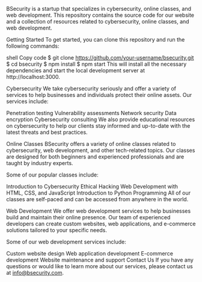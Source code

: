 BSecurity is a startup that specializes in cybersecurity, online classes, and web development. This repository contains the source code for our website and a collection of resources related to cybersecurity, online classes, and web development.

Getting Started
To get started, you can clone this repository and run the following commands:

shell
Copy code
$ git clone https://github.com/your-username/bsecurity.git
$ cd bsecurity
$ npm install
$ npm start
This will install all the necessary dependencies and start the local development server at http://localhost:3000.

Cybersecurity
We take cybersecurity seriously and offer a variety of services to help businesses and individuals protect their online assets. Our services include:

Penetration testing
Vulnerability assessments
Network security
Data encryption
Cybersecurity consulting
We also provide educational resources on cybersecurity to help our clients stay informed and up-to-date with the latest threats and best practices.

Online Classes
BSecurity offers a variety of online classes related to cybersecurity, web development, and other tech-related topics. Our classes are designed for both beginners and experienced professionals and are taught by industry experts.

Some of our popular classes include:

Introduction to Cybersecurity
Ethical Hacking
Web Development with HTML, CSS, and JavaScript
Introduction to Python Programming
All of our classes are self-paced and can be accessed from anywhere in the world.

Web Development
We offer web development services to help businesses build and maintain their online presence. Our team of experienced developers can create custom websites, web applications, and e-commerce solutions tailored to your specific needs.

Some of our web development services include:

Custom website design
Web application development
E-commerce development
Website maintenance and support
Contact Us
If you have any questions or would like to learn more about our services, please contact us at info@bsecurity.com.
